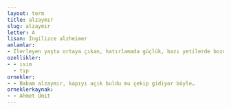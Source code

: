 ```yaml
---
layout: term
title: alzaymır
slug: alzaymir
letter: A
lisan: İngilizce alzheimer
anlamlar:
- İlerleyen yaşta ortaya çıkan, hatırlamada güçlük, bazı yetilerde bozulma ile ilişkilendirilen hastalık
ozellikler:
- - isim
  - tıp
ornekler:
- - Babam alzaymır, kapıyı açık buldu mu çekip gidiyor böyle…
orneklerkaynak:
- - Ahmet Ümit
---
```

